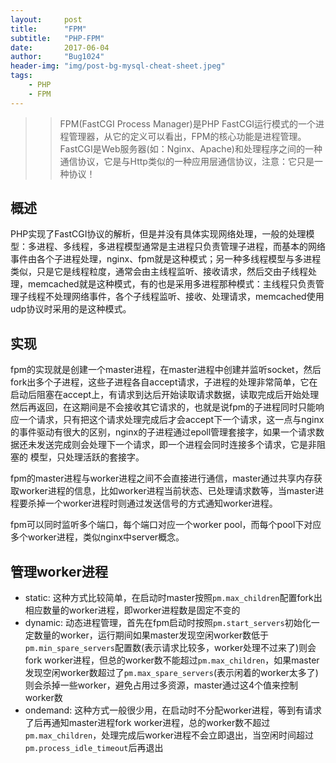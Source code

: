 ```yaml
---
layout:     post
title:      "FPM"
subtitle:   "PHP-FPM"
date:       2017-06-04
author:     "Bug1024"
header-img: "img/post-bg-mysql-cheat-sheet.jpeg"
tags:
    - PHP
    - FPM
---
```

>>FPM(FastCGI Process Manager)是PHP FastCGI运行模式的一个进程管理器，从它的定义可以看出，FPM的核心功能是进程管理。FastCGI是Web服务器(如：Nginx、Apache)和处理程序之间的一种通信协议，它是与Http类似的一种应用层通信协议，注意：它只是一种协议！

## 概述
PHP实现了FastCGI协议的解析，但是并没有具体实现网络处理，一般的处理模型：多进程、多线程，多进程模型通常是主进程只负责管理子进程，而基本的网络事件由各个子进程处理，nginx、fpm就是这种模式；另一种多线程模型与多进程类似，只是它是线程粒度，通常会由主线程监听、接收请求，然后交由子线程处理，memcached就是这种模式，有的也是采用多进程那种模式：主线程只负责管理子线程不处理网络事件，各个子线程监听、接收、处理请求，memcached使用udp协议时采用的是这种模式。

## 实现
fpm的实现就是创建一个master进程，在master进程中创建并监听socket，然后fork出多个子进程，这些子进程各自accept请求，子进程的处理非常简单，它在启动后阻塞在accept上，有请求到达后开始读取请求数据，读取完成后开始处理然后再返回，在这期间是不会接收其它请求的，也就是说fpm的子进程同时只能响应一个请求，只有把这个请求处理完成后才会accept下一个请求，这一点与nginx的事件驱动有很大的区别，nginx的子进程通过epoll管理套接字，如果一个请求数据还未发送完成则会处理下一个请求，即一个进程会同时连接多个请求，它是非阻塞的
模型，只处理活跃的套接字。

fpm的master进程与worker进程之间不会直接进行通信，master通过共享内存获取worker进程的信息，比如worker进程当前状态、已处理请求数等，当master进程要杀掉一个worker进程时则通过发送信号的方式通知worker进程。

fpm可以同时监听多个端口，每个端口对应一个worker pool，而每个pool下对应多个worker进程，类似nginx中server概念。

## 管理worker进程
* static: 这种方式比较简单，在启动时master按照`pm.max_children`配置fork出相应数量的worker进程，即worker进程数是固定不变的
* dynamic: 动态进程管理，首先在fpm启动时按照`pm.start_servers`初始化一定数量的worker，运行期间如果master发现空闲worker数低于`pm.min_spare_servers`配置数(表示请求比较多，worker处理不过来了)则会fork worker进程，但总的worker数不能超过`pm.max_children`，如果master发现空闲worker数超过了`pm.max_spare_servers`(表示闲着的worker太多了)则会杀掉一些worker，避免占用过多资源，master通过这4个值来控制worker数
* ondemand: 这种方式一般很少用，在启动时不分配worker进程，等到有请求了后再通知master进程fork worker进程，总的worker数不超过`pm.max_children`，处理完成后worker进程不会立即退出，当空闲时间超过`pm.process_idle_timeout`后再退出
